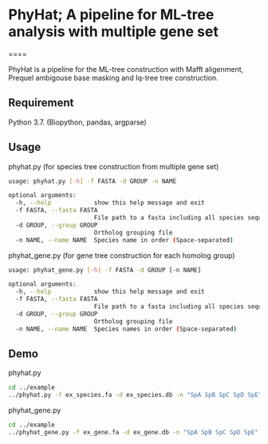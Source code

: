 # PhyHat; A pipeline for ML-tree analysis with multiple gene set

====

PhyHat is a pipeline for the ML-tree construction with Mafft aligenment, Prequel ambigouse base masking and Iq-tree tree construction. 

## Requirement
Python 3.7. (Biopython, pandas, argparse)

## Usage
phyhat.py (for species tree construction from multiple gene set)

```sh
usage: phyhat.py [-h] -f FASTA -d GROUP -n NAME

optional arguments:
  -h, --help            show this help message and exit
  -f FASTA, --fasta FASTA
                        File path to a fasta including all species sequence
  -d GROUP, --group GROUP
                        Ortholog grouping file
  -n NAME, --name NAME  Species name in order (Space-separated)
```

phyhat_gene.py (for gene tree construction for each homolog group)

```sh
usage: phyhat_gene.py [-h] -f FASTA -d GROUP [-n NAME]

optional arguments:
  -h, --help            show this help message and exit
  -f FASTA, --fasta FASTA
                        File path to a fasta including all species sequence
  -d GROUP, --group GROUP
                        Ortholog grouping file
  -n NAME, --name NAME  Species names in order (Space-separated)
```



## Demo

phyhat.py

```sh
cd ../example 
../phyhat.py -f ex_species.fa -d ex_species.db -n "SpA SpB SpC SpD SpE"

```

phyhat_gene.py

```sh
cd ../example 
../phyhat_gene.py -f ex_gene.fa -d ex_gene.db -n "SpA SpB SpC SpD SpE"

```

